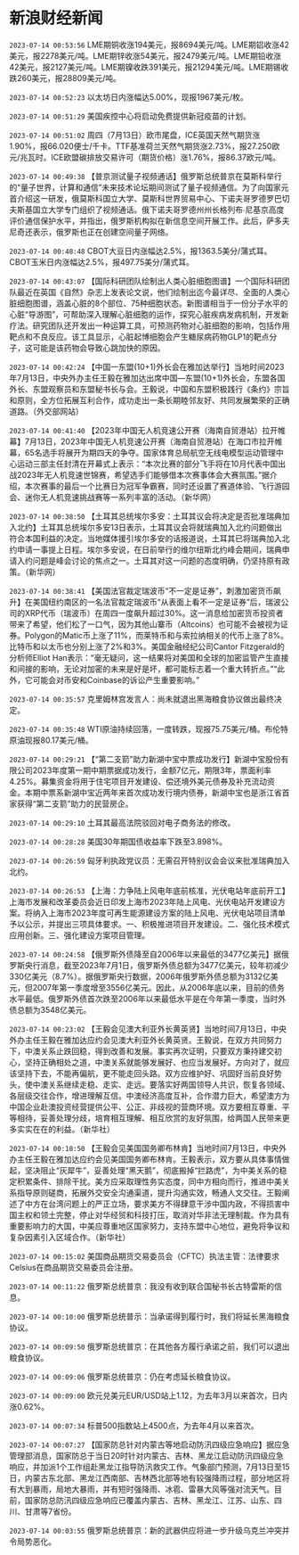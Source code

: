 # 新浪财经新闻
`2023-07-14 00:53:56` LME期铜收涨194美元，报8694美元/吨。LME期铝收涨42美元，报2278美元/吨。LME期锌收涨54美元，报2479美元/吨。LME期铅收涨42美元，报2127美元/吨。LME期镍收跌391美元，报21294美元/吨。LME期锡收跌260美元，报28809美元/吨。

`2023-07-14 00:52:23` 以太坊日内涨幅达5.00%，现报1967美元/枚。

`2023-07-14 00:51:29` 美国疾控中心将启动免费提供新冠疫苗的计划。

`2023-07-14 00:51:02` 周四（7月13日）欧市尾盘，ICE英国天然气期货涨1.90%，报66.020便士/千卡。TTF基准荷兰天然气期货涨2.73%，报27.250欧元/兆瓦时。ICE欧盟碳排放交易许可（期货价格）涨1.76%，报86.37欧元/吨。

`2023-07-14 00:49:38` 【普京测试量子视频通话】俄罗斯总统普京在莫斯科举行的“量子世界，计算和通信”未来技术论坛期间测试了量子视频通信。为了向国家元首介绍这一研发，俄莫斯科国立大学、莫斯科世界贸易中心、下诺夫哥罗德罗巴切夫斯基国立大学专门组织了视频通话。俄下诺夫哥罗德州州长格列布∙尼基京高度评价通信保护水平，并指出，俄罗斯机构拟在新信息空间开展工作。此后，萨多夫尼奇还表示，俄罗斯也正在创建空间量子网络。

`2023-07-14 00:48:48` CBOT大豆日内涨幅达2.5%，报1363.5美分/蒲式耳。CBOT玉米日内涨幅达2.5%，报497.75美分/蒲式耳。

`2023-07-14 00:43:07` 【国际科研团队绘制出人类心脏细胞图谱】一个国际科研团队最近在英国《自然》杂志上发表论文说，他们绘制出迄今最详尽、全面的人类心脏细胞图谱，涵盖心脏的8个部位、75种细胞状态。新图谱相当于一份分子水平的心脏“导游图”，可帮助深入理解心脏细胞的运作，探究心脏疾病发病机制，开发新疗法。研究团队还开发出一种运算工具，可预测药物对心脏细胞的影响，包括作用靶点和不良反应。该工具显示，心脏起博细胞会产生糖尿病药物GLP1的靶点分子，这可能是该药物会导致心跳加快的原因。

`2023-07-14 00:42:24` 【中国一东盟(10+1)外长会在雅加达举行】当地时间2023年7月13日，中央外办主任王毅在雅加达出席中国—东盟(10+1)外长会，东盟各国外长、东盟观察员和东盟秘书长与会。王毅说，中国和东盟积极践行《条约》宗旨和原则，全方位拓展互利合作，成功走出一条长期睦邻友好、共同发展繁荣的正确道路。（外交部网站）

`2023-07-14 00:41:40` 【2023年中国无人机竞速公开赛（海南自贸港站）拉开帷幕】7月13日，2023年中国无人机竞速公开赛（海南自贸港站）在海口市拉开帷幕，65名选手将展开为期四天的争夺。国家体育总局航空无线电模型运动管理中心运动三部主任封清在开幕式上表示：“本次比赛的部分飞手将在10月代表中国出战2023年无人机竞速世锦赛，希望选手们能够借本次赛事体会大赛氛围。”据介绍，本次赛事的最后一个比赛日为冠军争霸赛，同时还设置了赛道体验、飞行游园会、迷你无人机竞速挑战赛等一系列丰富的活动。（新华网）

`2023-07-14 00:38:50` 【土耳其总统埃尔多安：土耳其议会将决定是否批准瑞典加入北约】土耳其总统埃尔多安13日表示，土耳其议会将就瑞典加入北约问题做出符合本国利益的决定。当地媒体援引埃尔多安的话报道说，土耳其已将瑞典加入北约申请一事提上日程。埃尔多安说，在日前举行的维尔纽斯北约峰会期间，瑞典申请入约问题是峰会讨论的焦点之一。土耳其对这一问题的态度明确，仍坚持原有政策。（新华网）

`2023-07-14 00:38:41` 【美国法官裁定瑞波币“不一定是证券”，刺激加密货币飙升】在美国纽约南区的一名法官裁定瑞波币“从表面上看不一定是证券”后，瑞波公司的XRP代币（瑞波币）在周四一度飙升超过30%。这一消息给加密货币投资者带来了希望，他们松了一口气，因为其他山寨币（Altcoins）也可能不会被视为证券。Polygon的Matic币上涨了11%，而莱特币和与索拉纳相关的代币上涨了8%。比特币和以太币也分别上涨了2%和3%。美国金融经纪公司Cantor Fitzgerald的分析师Elliot Han表示：“毫无疑问，这一结果将对美国和全球的加密监管产生直接和间接的影响，无论对加密的未来是好是坏，都可能标志着一个重大转折点。”“此外，它可能会对币安和Coinbase的诉讼产生重要影响。”

`2023-07-14 00:35:57` 克里姆林宫发言人：尚未就退出黑海粮食协议做出最终决定。

`2023-07-14 00:35:48` WTI原油持续回落，一度转跌，现报75.75美元/桶。布伦特原油现报80.17美元/桶。

`2023-07-14 00:29:21` 【“第二支箭”助力新湖中宝中票成功发行】新湖中宝股份有限公司2023年度第一期中期票据成功发行，金额7亿元，期限3年，票面利率4.25%。募集资金将用于住宅项目开发建设、偿还境外美元债券及补充流动资金。本期中票系新湖中宝近两年来首次成功发行境内债券，新湖中宝也是浙江省首家获得“第二支箭”助力的民营房企。

`2023-07-14 00:29:10` 土耳其最高法院驳回对电子商务法的修改。

`2023-07-14 00:28:28` 美国30年期国债收益率下跌至3.898%。

`2023-07-14 00:26:59` 匈牙利执政党议员：无需召开特别议会会议来批准瑞典加入北约。

`2023-07-14 00:26:53` 【上海：力争陆上风电年底前核准，光伏电站年底前开工】上海市发展和改革委员会近日印发上海市2023年陆上风电、光伏电站开发建设方案。将纳入上海市2023年度可再生能源建设方案的陆上风电、光伏电站项目清单予以公示，并提出三项具体要求。一、积极推进项目开发建设。二、强化技术模式应用创新。三、强化建设方案项目管理。

`2023-07-14 00:24:58` 【俄罗斯外债降至自2006年以来最低的3477亿美元】据俄罗斯央行消息，截至2023年7月1日，俄罗斯外债总额为3477亿美元，较年初减少330亿美元（8.7%）。据俄罗斯央行数据，2006年俄罗斯外债总额为3132亿美元，但2007年第一季度增至3556亿美元。因此，从2006年底以来，目前的债务水平最低。俄罗斯外债首次跌至2006年以来最低水平是在今年第一季度，当时外债总额为3548亿美元。

`2023-07-14 00:23:02` 【王毅会见澳大利亚外长黄英贤】当地时间7月13日，中央外办主任王毅在雅加达应约会见澳大利亚外长黄英贤。王毅说，在双方共同努力下，中澳关系止跌回稳，得到改善和发展。事实再次证明，只要双方秉持建交初心，坚持正确相处之道，中澳关系就能够发展好、也应当发展好。方向对了，就应该坚持下去，不能再偏航，更不能走回头路。双方应维护好、巩固好当前良好势头，使中澳关系继续走稳、走实、走远。要落实好两国领导人共识，恢复各领域、各层级交往合作，增进理解互信。中澳经济高度互补，合作潜力巨大，希望澳方为中国企业赴澳投资经营提供公平、公正、非歧视的营商环境。双方要相互尊重、平等相待，妥善处理分歧，培育相互理解、相互欣赏的友好氛围，给两国人民带来更多实实在在的利益。（新华社）

`2023-07-14 00:18:50` 【王毅会见美国国务卿布林肯】当地时间7月13日，中央外办主任王毅在雅加达应约会见美国国务卿布林肯。王毅表示，双方要从具体事情做起，坚决阻止“灰犀牛”，妥善处理“黑天鹅”，彻底搬掉“拦路虎”，为中美关系的稳定积累条件、排除干扰。美方应采取理性务实态度，同中方相向而行，推进中美关系指导原则磋商，拓展外交安全沟通渠道，提升沟通实效，畅通人文交往。王毅阐述了中方在台湾问题上的严正立场，要求美方不得肆意干涉中国内政，不得损害中国主权和领土完整，停止对华经贸和科技打压，取消对华非法无理制裁。作为具有重要影响力的大国，中美应尊重地区国家努力，支持东盟中心地位，避免将争议和复杂因素引入区域合作。（新华社）

`2023-07-14 00:15:02` 美国商品期货交易委员会（CFTC）执法主管：法律要求Celsius在商品期货交易委员会注册。

`2023-07-14 00:11:22` 俄罗斯总统普京：我没有收到联合国秘书长古特雷斯的信息。

`2023-07-14 00:10:00` 俄罗斯总统普示：当承诺得到履行时，我们将延长黑海粮食协议。

`2023-07-14 00:09:50` 俄罗斯总统普京：在其他各方履行承诺之前，我们可以退出粮食协议。

`2023-07-14 00:09:06` 俄罗斯总统普京：仍在考虑延长粮食协议。

`2023-07-14 00:09:00` 欧元兑美元EUR/USD站上1.12，为去年3月以来首次，日内涨0.62%。

`2023-07-14 00:07:34` 标普500指数站上4500点，为去年4月以来首次。

`2023-07-14 00:07:27` 【国家防总针对内蒙古等地启动防汛四级应急响应】据应急管理部消息，国家防总于当日20时针对内蒙古、吉林、黑龙江启动防汛四级应急响应，并加派1个工作组赴黑龙江指导防汛救灾工作。气象部门预测，7月13日至15日，内蒙古东北部、黑龙江西南部、吉林西北部等地有较强降雨过程，部分地区将有大到暴雨，局地大暴雨，并有短时强降雨、冰雹、雷暴大风等强对流天气。目前，国家防总防汛四级应急响应已覆盖内蒙古、吉林、黑龙江、江苏、山东、四川、甘肃等7省份。

`2023-07-14 00:03:55` 俄罗斯总统普京：新的武器供应将进一步升级乌克兰冲突并令局势恶化。

